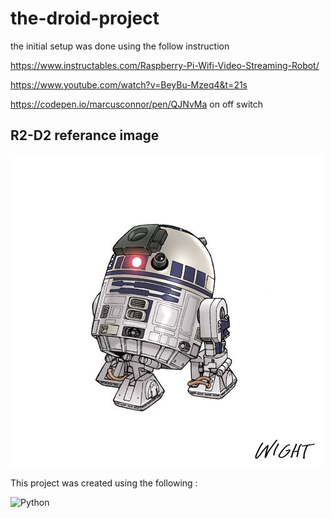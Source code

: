 # the-droid-project

the initial setup was done using the follow instruction

https://www.instructables.com/Raspberry-Pi-Wifi-Video-Streaming-Robot/

https://www.youtube.com/watch?v=BeyBu-Mzeq4&t=21s

https://codepen.io/marcusconnor/pen/QJNvMa  on off switch

## R2-D2 referance image

![R2D2 referance image](./assets/images/referanceImage.jpg)

This project was created using the following :

<!-- ![HTML5](https://img.shields.io/badge/HTML5-E34F26?style=plastic&logo=html5&logoColor=white) -->
![Python](https://img.shields.io/badge/Python-3776AB?style=plastic&logo=python&logoColor=white)